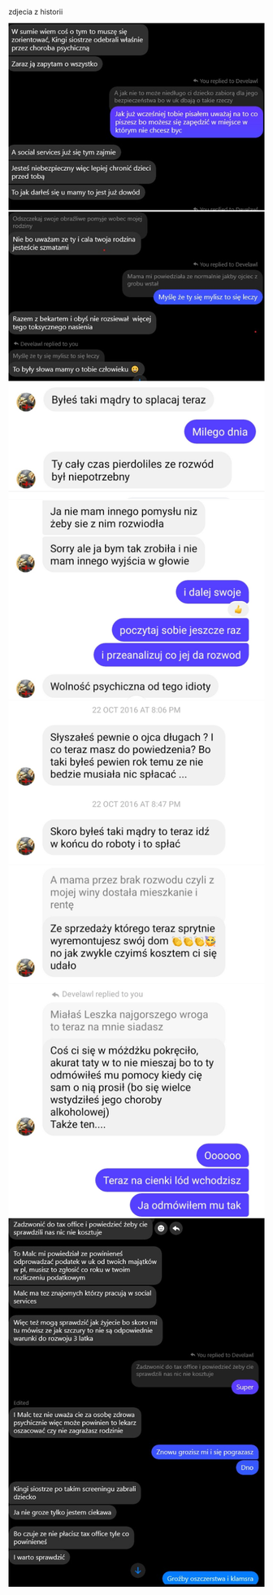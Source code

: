 [category]: <> (zdjecia)
[date]: <> (2024/12/28)
[title]: <> (zdjecia)

zdjecia z historii


![notka 1](images/01.jpg)
![notka 2](images/02.jpg)
![notka 3](images/03.jpg)
![notka 4](images/04.jpg)
![notka 5](images/05.jpg)
![notka 6](images/06.jpg)
![notka 7](images/07.jpg)
![notka 8](images/08.jpg)